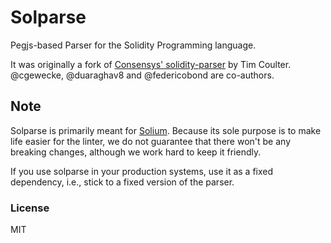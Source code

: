 # Solparse

Pegjs-based Parser for the Solidity Programming language.

It was originally a fork of [Consensys' solidity-parser](https://github.com/ConsenSys/solidity-parser) by Tim Coulter. @cgewecke, @duaraghav8 and @federicobond are co-authors.

## Note
Solparse is primarily meant for [Solium](https://github.com/duaraghav8/Solium). Because its sole purpose is to make life easier for the linter, we do not guarantee that there won't be any breaking changes, although we work hard to keep it friendly.

If you use solparse in your production systems, use it as a fixed dependency, i.e., stick to a fixed version of the parser.

### License

MIT
